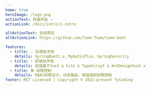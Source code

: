 ```yaml
---
home: true
heroImage: /logo.png
actionText: 快速开始 →
actionLink: /docs/intro/1-intro

altActionText: 在线预览
altActionLink: https://github.com/Tumo-Team/tumo-boot

features:
  - title: 💡 后端技术栈
    details: SpringBoot2.x、MybatisPlus、SpringSecurity
  - title: ⚡️ 前端技术栈
    details: 前端基于Vue3 & Vite & TypeScript & AntDesignVue2.x
  - title: 🛠️ 权限控制
    details: RBAC权限设计，动态路由、按钮级别权限控制
footer: MIT Licensed | Copyright © 2021-present TyCoding
---
```

